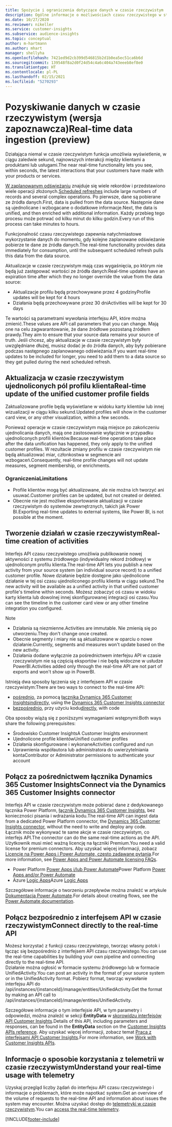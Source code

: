 ```yaml
---
title: Spożycie i ograniczenia dotyczące danych w czasie rzeczywistym
description: Ogólne informacje o możliwościach czasu rzeczywistego w statystykach odbiorców.
ms.date: 10/27/2020
ms.reviewer: nikeller
ms.service: customer-insights
ms.subservice: audience-insights
ms.topic: conceptual
author: m-hartmann
ms.author: mhart
manager: shellyha
ms.openlocfilehash: 7421ed9d2cb399d546815b2d1b0ea5ec51ca6b6d
ms.sourcegitcommit: 139548f8a2d0f24d54c4a6c404a743eeeb8ef8e0
ms.translationtype: HT
ms.contentlocale: pl-PL
ms.lasthandoff: 02/15/2021
ms.locfileid: "5270293"
---
```

# <a name="real-time-data-ingestion-preview"></a><span data-ttu-id="741d8-103">Pozyskiwanie danych w czasie rzeczywistym (wersja zapoznawcza)</span><span class="sxs-lookup"><span data-stu-id="741d8-103">Real-time data ingestion (preview)</span></span>

<span data-ttu-id="741d8-104">Działająca niemal w czasie rzeczywistym funkcja umożliwia wyświetlenie, w ciągu zaledwie sekund, najnowszych interakcji między klientami a produktami lub usługami.</span><span class="sxs-lookup"><span data-stu-id="741d8-104">The near real-time functionality lets you see, within seconds, the latest interactions that your customers have made with your products or services.</span></span>

<span data-ttu-id="741d8-105">[W zaplanowanym odświeżaniu](system.md#schedule-tab) znajduje się wiele rekordów i przedstawiono wiele operacji złożonych.</span><span class="sxs-lookup"><span data-stu-id="741d8-105">[Scheduled refreshes](system.md#schedule-tab) include large numbers of records and several complex operations.</span></span> <span data-ttu-id="741d8-106">Po pierwsze, dane są pobierane ze źródła danych.</span><span class="sxs-lookup"><span data-stu-id="741d8-106">First, data is pulled from the data source.</span></span> <span data-ttu-id="741d8-107">Następnie dane są ujednolicane i wzbogacane o dodatkowe informacje.</span><span class="sxs-lookup"><span data-stu-id="741d8-107">Next, the data is unified, and then enriched with additional information.</span></span> <span data-ttu-id="741d8-108">Każdy przebieg tego procesu może potrwać od kilku minut do kilku godzin.</span><span class="sxs-lookup"><span data-stu-id="741d8-108">Every run of this process can take minutes to hours.</span></span>

<span data-ttu-id="741d8-109">Funkcjonalność czasu rzeczywistego zapewnia natychmiastowe wykorzystanie danych do momentu, gdy kolejne zaplanowane odświeżanie pobierze te dane ze źródła danych.</span><span class="sxs-lookup"><span data-stu-id="741d8-109">The real-time functionality provides data immediately for consumption, until the subsequent scheduled refresh pulls this data from the data source.</span></span>

<span data-ttu-id="741d8-110">Aktualizacje w czasie rzeczywistym mają czas wygaśnięcia, po którym nie będą już zastępować wartości ze źródła danych:</span><span class="sxs-lookup"><span data-stu-id="741d8-110">Real-time updates have an expiration time after which they no longer override the value from the data source:</span></span>

- <span data-ttu-id="741d8-111">Aktualizacje profilu będą przechowywane przez 4 godziny</span><span class="sxs-lookup"><span data-stu-id="741d8-111">Profile updates will be kept for 4 hours</span></span>
- <span data-ttu-id="741d8-112">Działania będą przechowywane przez 30 dni</span><span class="sxs-lookup"><span data-stu-id="741d8-112">Activities will be kept for 30 days</span></span>

<span data-ttu-id="741d8-113">Te wartości są parametrami wywołania interfejsu API, które można zmienić.</span><span class="sxs-lookup"><span data-stu-id="741d8-113">These values are API call parameters that you can change.</span></span> <span data-ttu-id="741d8-114">Mają one na celu zagwarantowanie, że dane źródłowe pozostaną źródłem prawdy.</span><span class="sxs-lookup"><span data-stu-id="741d8-114">They aim to ensure that your source data remains your source of truth.</span></span> <span data-ttu-id="741d8-115">Jeśli chcesz, aby aktualizacje w czasie rzeczywistym były uwzględniane dłużej, musisz dodać je do źródła danych, aby były pobierane podczas następnego zaplanowanego odświeżania.</span><span class="sxs-lookup"><span data-stu-id="741d8-115">If you want real-time updates to be included for longer, you need to add them to a data source so they get pulled during the next scheduled refresh.</span></span>

## <a name="real-time-update-of-the-unified-customer-profile-fields"></a><span data-ttu-id="741d8-116">Aktualizacja w czasie rzeczywistym ujednoliconych pól profilu klienta</span><span class="sxs-lookup"><span data-stu-id="741d8-116">Real-time update of the unified customer profile fields</span></span>

<span data-ttu-id="741d8-117">Zaktualizowane profile będą wyświetlane w widoku karty klientów lub innej wizualizacji w ciągu kilku sekund.</span><span class="sxs-lookup"><span data-stu-id="741d8-117">Updated profiles will show in the customer card view, or any other visualization, within a few seconds.</span></span>

<span data-ttu-id="741d8-118">Ponieważ operacje w czasie rzeczywistym mają miejsce po zakończeniu ujednolicania danych, mają one zastosowanie wyłącznie w przypadku ujednoliconych profili klientów.</span><span class="sxs-lookup"><span data-stu-id="741d8-118">Because real-time operations take place after the data unification has happened, they only apply to the unified customer profiles.</span></span> <span data-ttu-id="741d8-119">W rezultacie zmiany profilu w czasie rzeczywistym nie będą aktualizować miar, członkostwa w segmencie ani wzbogaceń.</span><span class="sxs-lookup"><span data-stu-id="741d8-119">Consequently, real-time profile changes will not update measures, segment membership, or enrichments.</span></span>

### <a name="limitations"></a><span data-ttu-id="741d8-120">Ograniczenia</span><span class="sxs-lookup"><span data-stu-id="741d8-120">Limitations</span></span>

- <span data-ttu-id="741d8-121">Profile klientów mogą być aktualizowane, ale nie można ich tworzyć ani usuwać.</span><span class="sxs-lookup"><span data-stu-id="741d8-121">Customer profiles can be updated, but not created or deleted.</span></span>
- <span data-ttu-id="741d8-122">Obecnie nie jest możliwe eksportowanie aktualizacji w czasie rzeczywistym do systemów zewnętrznych, takich jak Power BI.</span><span class="sxs-lookup"><span data-stu-id="741d8-122">Exporting real-time updates to external systems, like Power BI, is not possible at the moment.</span></span>

## <a name="real-time-creation-of-activities"></a><span data-ttu-id="741d8-123">Tworzenie działań w czasie rzeczywistym</span><span class="sxs-lookup"><span data-stu-id="741d8-123">Real-time creation of activities</span></span>

<span data-ttu-id="741d8-124">Interfejs API czasu rzeczywistego umożliwia publikowanie nowej aktywności z systemu źródłowego (indywidualny rekord źródłowy) w ujednoliconym profilu klienta.</span><span class="sxs-lookup"><span data-stu-id="741d8-124">The real-time API lets you publish a new activity from your source system (an individual source record) to a unified customer profile.</span></span> <span data-ttu-id="741d8-125">Nowe działanie będzie dostępne jako ujednolicone działanie w tej osi czasu ujednoliconego profilu klienta w ciągu sekund.</span><span class="sxs-lookup"><span data-stu-id="741d8-125">The new activity will be available as a unified activity in that unified customer profile's timeline within seconds.</span></span> <span data-ttu-id="741d8-126">Możesz zobaczyć oś czasu w widoku karty klienta lub dowolnej innej skonfigurowanej integracji osi czasu.</span><span class="sxs-lookup"><span data-stu-id="741d8-126">You can see the timeline in the customer card view or any other timeline integration you configured.</span></span>

> [!NOTE]
>
> - <span data-ttu-id="741d8-127">Działania są niezmienne.</span><span class="sxs-lookup"><span data-stu-id="741d8-127">Activities are immutable.</span></span> <span data-ttu-id="741d8-128">Nie zmienią się po utworzeniu.</span><span class="sxs-lookup"><span data-stu-id="741d8-128">They don't change once created.</span></span>
> - <span data-ttu-id="741d8-129">Obecnie segmenty i miary nie są aktualizowane w oparciu o nowe działanie.</span><span class="sxs-lookup"><span data-stu-id="741d8-129">Currently, segments and measures won't update based on the new activity.</span></span>
> - <span data-ttu-id="741d8-130">Działania dodane wyłącznie za pośrednictwem interfejsu API w czasie rzeczywistym nie są częścią eksportów i nie będą widoczne w usłudze PowerBI.</span><span class="sxs-lookup"><span data-stu-id="741d8-130">Activities added only through the real-time API are not part of exports and won't show up in PowerBI.</span></span>

<span data-ttu-id="741d8-131">Istnieją dwa sposoby łączenia się z interfejsem API w czasie rzeczywistym:</span><span class="sxs-lookup"><span data-stu-id="741d8-131">There are two ways to connect to the real-time API:</span></span>

- <span data-ttu-id="741d8-132">[pośrednio](#connect-via-the-dynamics-365-customer-insights-connector), za pomocą [łącznika Dynamics 365 Customer Insights](https://docs.microsoft.com/connectors/customerinsights/)</span><span class="sxs-lookup"><span data-stu-id="741d8-132">[indirectly](#connect-via-the-dynamics-365-customer-insights-connector), using the [Dynamics 365 Customer Insights connector](https://docs.microsoft.com/connectors/customerinsights/)</span></span>
- <span data-ttu-id="741d8-133">[bezpośrednio](#connect-directly-to-the-real-time-api), przy użyciu kodu</span><span class="sxs-lookup"><span data-stu-id="741d8-133">[directly](#connect-directly-to-the-real-time-api), with code</span></span>

<span data-ttu-id="741d8-134">Oba sposoby wiążą się z poniższymi wymaganiami wstępnymi:</span><span class="sxs-lookup"><span data-stu-id="741d8-134">Both ways share the following prerequisites:</span></span>

- <span data-ttu-id="741d8-135">Środowisko Customer Insights</span><span class="sxs-lookup"><span data-stu-id="741d8-135">A Customer Insights environment</span></span>
- <span data-ttu-id="741d8-136">Ujednolicone profile klientów</span><span class="sxs-lookup"><span data-stu-id="741d8-136">Unified customer profiles</span></span>
- <span data-ttu-id="741d8-137">Działania skonfigurowane i wykonane</span><span class="sxs-lookup"><span data-stu-id="741d8-137">Activities configured and run</span></span>
- <span data-ttu-id="741d8-138">Uprawnienia współautora lub administratora do uwierzytelniania konta</span><span class="sxs-lookup"><span data-stu-id="741d8-138">Contributor or Administrator permissions to authenticate your account</span></span>

## <a name="connect-via-the-dynamics-365-customer-insights-connector"></a><span data-ttu-id="741d8-139">Połącz za pośrednictwem łącznika Dynamics 365 Customer Insights</span><span class="sxs-lookup"><span data-stu-id="741d8-139">Connect via the Dynamics 365 Customer Insights connector</span></span>

<span data-ttu-id="741d8-140">Interfejs API w czasie rzeczywistym może pobierać dane z dedykowanego łącznika Power Platform, [łącznik Dynamics 365 Customer Insights](https://docs.microsoft.com/connectors/customerinsights/), bez konieczności pisania i wdrażania kodu.</span><span class="sxs-lookup"><span data-stu-id="741d8-140">The real-time API can ingest data from a dedicated Power Platform connector, the [Dynamics 365 Customer Insights connector](https://docs.microsoft.com/connectors/customerinsights/), without the need to write and deploy any code.</span></span>    
<span data-ttu-id="741d8-141">Łącznik może wykonywać te same akcje w czasie rzeczywistym, co interfejs API.</span><span class="sxs-lookup"><span data-stu-id="741d8-141">The connector can do the same real-time actions as the API.</span></span> <span data-ttu-id="741d8-142">Użytkownik musi mieć ważną licencję na łączniki Premium.</span><span class="sxs-lookup"><span data-stu-id="741d8-142">You need a valid license for premium connectors.</span></span> <span data-ttu-id="741d8-143">Aby uzyskać więcej informacji, zobacz [Licencje na Power Apps i Power Automate, często zadawane pytania](https://docs.microsoft.com/power-platform/admin/powerapps-flow-licensing-faq).</span><span class="sxs-lookup"><span data-stu-id="741d8-143">For more information, see [Power Apps and Power Automate licensing FAQs](https://docs.microsoft.com/power-platform/admin/powerapps-flow-licensing-faq).</span></span>

- <span data-ttu-id="741d8-144">Power Platform [Power Apps i/lub Power Automate](https://docs.microsoft.com/connectors/)</span><span class="sxs-lookup"><span data-stu-id="741d8-144">Power Platform [Power Apps and/or Power Automate](https://docs.microsoft.com/connectors/)</span></span>
- <span data-ttu-id="741d8-145">Azure [Logic Apps](https://docs.microsoft.com/azure/connectors/apis-list)</span><span class="sxs-lookup"><span data-stu-id="741d8-145">Azure [Logic Apps](https://docs.microsoft.com/azure/connectors/apis-list)</span></span>

<span data-ttu-id="741d8-146">Szczegółowe informacje o tworzeniu przepływów można znaleźć w artykule [Dokumentacja Power Automate](https://docs.microsoft.com/power-automate/).</span><span class="sxs-lookup"><span data-stu-id="741d8-146">For details about creating flows, see the [Power Automate documentation](https://docs.microsoft.com/power-automate/).</span></span>

## <a name="connect-directly-to-the-real-time-api"></a><span data-ttu-id="741d8-147">Połącz bezpośrednio z interfejsem API w czasie rzeczywistym</span><span class="sxs-lookup"><span data-stu-id="741d8-147">Connect directly to the real-time API</span></span>

<span data-ttu-id="741d8-148">Możesz korzystać z funkcji czasu rzeczywistego, tworząc własny potok i łącząc się bezpośrednio z interfejsem API czasu rzeczywistego.</span><span class="sxs-lookup"><span data-stu-id="741d8-148">You can use the real-time capabilities by building your own pipeline and connecting directly to the real-time API.</span></span>    
<span data-ttu-id="741d8-149">Działanie można ogłosić w formacie systemu źródłowego lub w formacie UnifiedActivity.</span><span class="sxs-lookup"><span data-stu-id="741d8-149">You can post an activity in the format of your source system or in the UnifiedActivity format.</span></span> <span data-ttu-id="741d8-150">Pobierz format, tworząc wywołanie interfejsu API do /api/instances/{instanceId}/manage/entities/UnifiedActivity.</span><span class="sxs-lookup"><span data-stu-id="741d8-150">Get the format by making an API call to /api/instances/{instanceId}/manage/entities/UnifiedActivity.</span></span>

<span data-ttu-id="741d8-151">Szczegółowe informacje o tym interfejsie API, w tym parametry i odpowiedzi, można znaleźć w sekcji **EntityData** w [skorowidzu interfejsów API Customer Insights](https://developer.ci.ai.dynamics.com/api-details#api=CustomerInsights).</span><span class="sxs-lookup"><span data-stu-id="741d8-151">Details of this API, including parameters and responses, can be found in the **EntityData** section on the [Customer Insights APIs reference](https://developer.ci.ai.dynamics.com/api-details#api=CustomerInsights).</span></span> <span data-ttu-id="741d8-152">Aby uzyskać więcej informacji, zobacz temat [Praca z interfejsami API Customer Insights](apis.md).</span><span class="sxs-lookup"><span data-stu-id="741d8-152">For more information, see [Work with Customer Insights APIs](apis.md).</span></span>

## <a name="understand-your-real-time-usage-with-telemetry"></a><span data-ttu-id="741d8-153">Informacje o sposobie korzystania z telemetrii w czasie rzeczywistym</span><span class="sxs-lookup"><span data-stu-id="741d8-153">Understand your real-time usage with telemetry</span></span>

<span data-ttu-id="741d8-154">Uzyskaj przegląd liczby żądań do interfejsu API czasu rzeczywistego i informacje o problemach, które może napotkać system.</span><span class="sxs-lookup"><span data-stu-id="741d8-154">Get an overview of the volume of requests to the real-time API and information about issues the system may encounter.</span></span> <span data-ttu-id="741d8-155">Można uzyskać dostęp do [telemetryki w czasie rzeczywistym](system.md#api-usage-tab).</span><span class="sxs-lookup"><span data-stu-id="741d8-155">You can [access the real-time telemetry](system.md#api-usage-tab).</span></span> 


[!INCLUDE[footer-include](../includes/footer-banner.md)]